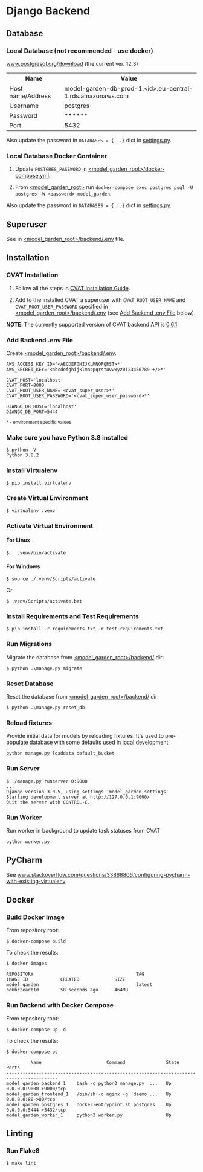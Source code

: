 # Django Backend

## Database

### Local Database (not recommended - use docker)
www.postgresql.org/download (the current ver. 12.3)

<table style="width:100%">
  <tr>
    <th style="text-align:center">Name</th>
    <th style="text-align:center">Value</th>
  </tr>
  <tr>
    <td>Host name/Address</td>
    <td>model-garden-db-prod-1.&lt;id&gt;.eu-central-1.rds.amazonaws.com</td>
  </tr>
  <tr>
    <td>Username</td>
    <td>postgres</td>
  </tr>
  <tr>
    <td>Password</td>
    <td>******</td>
  </tr>
  <tr>
    <td>Port</td>
    <td>5432</td>
  </tr>
</table>

Also update the password in `DATABASES = {...}` dict in
[settings.py](model_garden/settings.py).

### Local Database Docker Container
1. Update `POSTGRES_PASSWORD` in
[<model_garden_root>/docker-compose.yml](../docker-compose.yml).

2. From [<model_garden_root>](..) run 
`docker-compose exec postgres psql -U postgres -W <password> model_garden`.

Also update the password in `DATABASES = {...}` dict in
[settings.py](model_garden/settings.py).

## Superuser
See in [<model_garden_root>/backend/.env](.env) file.

## Installation

### CVAT Installation
1. Follow all the steps in [CVAT Installation Guide](../cvat/README.md).

2. Add to the installed CVAT a superuser with `CVAT_ROOT_USER_NAME` and
 `CVAT_ROOT_USER_PASSWORD` specified in [<model_garden_root>/backend/.env](.env)
 (see [Add Backend .env File](#add-backend-env-file) below).

**NOTE**: The currently supported version of CVAT backend API is
 [0.6.1](www.github.com/openvinotoolkit/cvat/tree/v0.6.1).

### Add Backend .env File
Create [<model_garden_root>/backend/.env](.env).

```
AWS_ACCESS_KEY_ID='<ABCDEFGHIJKLMNOPQRST>*'
AWS_SECRET_KEY='<abcdefghijklmnopqrstuvwxyz0123456789-+/>*'

CVAT_HOST='localhost'
CVAT_PORT=8080
CVAT_ROOT_USER_NAME='<cvat_super_user>*'
CVAT_ROOT_USER_PASSWORD='<cvat_super_user_password>*'

DJANGO_DB_HOST='localhost'
DJANGO_DB_PORT=5444
```

<sup>* - environment specific values</sup>

### Make sure you have Python 3.8 installed
```
$ python -V
Python 3.8.2
```

### Install Virtualenv
```
$ pip install virtualenv
```

### Create Virtual Environment
```
$ virtualenv .venv
```

### Activate Virtual Environment
#### For Linux
```
$ . .venv/bin/activate
```
#### For Windows
```
$ source ./.venv/Scripts/activate
```
Or

```
$ .venv/Scripts/activate.bat
```
 
### Install Requirements and Test Requirements
```
$ pip install -r requirements.txt -r test-requirements.txt
```

### Run Migrations
Migrate the database from [<model_garden_root>/backend/](backend) dir:
```
$ python .\manage.py migrate
```
### Reset Database
Reset the database from [<model_garden_root>/backend/](backend) dir:
```
$ python .\manage.py reset_db
```

### Reload fixtures
Provide initial data for models by reloading fixtures. It's used to pre-populate
database with some defaults used in local development.
```
python manage.py loaddata default_bucket
```

### Run Server
```
$ ./manage.py runserver 0:9000
...
Django version 3.0.5, using settings 'model_garden.settings'
Starting development server at http://127.0.0.1:9000/
Quit the server with CONTROL-C.
```

### Run Worker
Run worker in background to update task statuses from CVAT
```
python worker.py
```

## PyCharm
See www.stackoverflow.com/questions/33868806/configuring-pycharm-with-existing-virtualenv

## Docker

### Build Docker Image
From repository root:
```
$ docker-compose build
```
To check the results:
```
$ docker images        
                                         
REPOSITORY                                      TAG                 IMAGE ID            CREATED             SIZE
model_garden                                    latest              bd6bc2eadb1d        58 seconds ago      464MB
```

### Run Backend with Docker Compose
From repository root:
```
$ docker-compose up -d
```
To check the results:
```
$ docker-compose ps   

         Name                        Command               State           Ports
-----------------------------------------------------------------------------------------
model_garden_backend_1    bash -c python3 manage.py  ...   Up      0.0.0.0:9000->9000/tcp
model_garden_frontend_1   /bin/sh -c nginx -g 'daemo ...   Up      0.0.0.0:80->80/tcp    
model_garden_postgres_1   docker-entrypoint.sh postgres    Up      0.0.0.0:5444->5432/tcp
model_garden_worker_1     python3 worker.py                Up
```


## Linting

### Run Flake8
```
$ make lint
```
